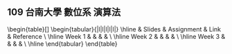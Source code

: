 ## 109 台南大學 數位系 演算法

\begin{table}[]
\begin{tabular}{|l|l|l|l|l|}
\hline
       & Slides & Assignment & Link & Reference \\ \hline
Week 1 &        &            &      &           \\ \hline
Week 2 &        &            &      &           \\ \hline
Week 3 &        &            &      &           \\ \hline
\end{tabular}
\end{table}
